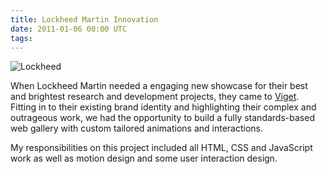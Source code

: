 ```yaml
---
title: Lockheed Martin Innovation
date: 2011-01-06 00:00 UTC
tags:
---
```


![Lockheed](/images/portfolio/lockheed.png)

When Lockheed Martin needed a engaging new showcase for their best and brightest research and development projects, they came to [Viget](http://www.viget.com). Fitting in to their existing brand identity and highlighting their complex and outrageous work, we had the opportunity to build a fully standards-based web gallery with custom tailored animations and interactions.

My responsibilities on this project included all HTML, CSS and JavaScript work as well as motion design and some user interaction design.
